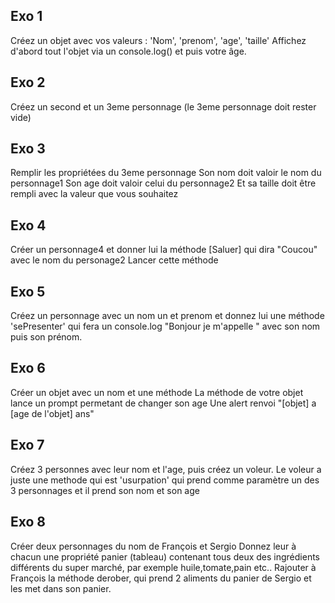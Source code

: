 ## Exo 1 
Créez un objet avec vos valeurs : 'Nom', 'prenom', 'age', 'taille'
Affichez d'abord tout l'objet via un console.log() et puis votre âge.

## Exo 2 
Créez un second et un 3eme personnage (le 3eme personnage doit rester vide)

## Exo 3
Remplir les propriétées du 3eme personnage
Son nom doit valoir le nom du personnage1
Son age doit valoir celui du personnage2
Et sa taille doit être rempli avec la valeur que vous souhaitez

## Exo 4
Créer un personnage4 et donner lui la méthode [Saluer] qui dira "Coucou" avec le nom du personage2
Lancer cette méthode

## Exo 5
Créez un personnage avec un nom un et prenom et donnez lui une méthode 'sePresenter' qui fera un console.log "Bonjour je m'appelle " avec son nom puis son prénom.

## Exo 6
Créer un objet avec un nom et une méthode
La méthode de votre objet lance un prompt permetant de changer son age
Une alert renvoi "[objet] a [age de l'objet] ans"

## Exo 7
Créez 3 personnes avec leur nom et l'age, puis créez un voleur.
Le voleur a juste une methode qui est 'usurpation' qui prend comme paramètre un des 3 personnages et il prend son nom et son age

## Exo 8
Créer deux personnages du nom de François et Sergio
Donnez leur à chacun une propriété panier (tableau) contenant tous deux des ingrédients différents du super marché, par exemple huile,tomate,pain etc..
Rajouter à François la méthode derober, qui prend 2 aliments du panier de Sergio et les met dans son panier.  